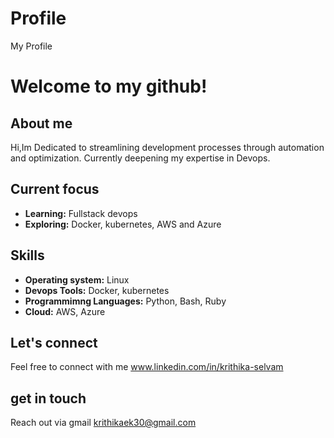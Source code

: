 # Profile
My Profile

# Welcome to my github!

## About me
Hi,Im Dedicated to streamlining development processes through automation and optimization. Currently deepening my expertise in Devops.

## Current focus
- **Learning:** Fullstack devops
- **Exploring:** Docker, kubernetes, AWS and Azure

## Skills
- **Operating system:** Linux
- **Devops Tools:** Docker, kubernetes
- **Programmimng Languages:** Python, Bash, Ruby
- **Cloud:** AWS, Azure

## Let's connect
  Feel free to connect with me www.linkedin.com/in/krithika-selvam

## get in touch
Reach out via gmail krithikaek30@gmail.com
